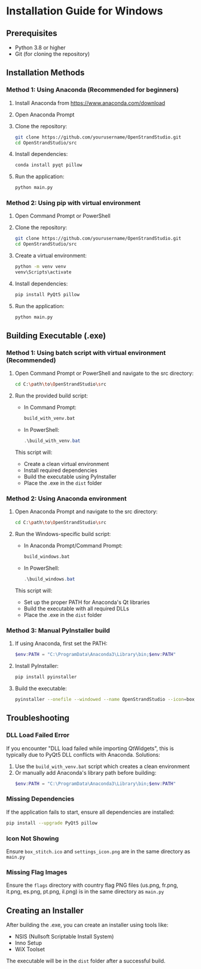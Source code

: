 # Installation Guide for Windows

## Prerequisites

- Python 3.8 or higher
- Git (for cloning the repository)

## Installation Methods

### Method 1: Using Anaconda (Recommended for beginners)

1. Install Anaconda from https://www.anaconda.com/download

2. Open Anaconda Prompt

3. Clone the repository:
   ```bash
   git clone https://github.com/yourusername/OpenStrandStudio.git
   cd OpenStrandStudio/src
   ```

4. Install dependencies:
   ```bash
   conda install pyqt pillow
   ```

5. Run the application:
   ```bash
   python main.py
   ```

### Method 2: Using pip with virtual environment

1. Open Command Prompt or PowerShell

2. Clone the repository:
   ```bash
   git clone https://github.com/yourusername/OpenStrandStudio.git
   cd OpenStrandStudio/src
   ```

3. Create a virtual environment:
   ```bash
   python -m venv venv
   venv\Scripts\activate
   ```

4. Install dependencies:
   ```bash
   pip install PyQt5 pillow
   ```

5. Run the application:
   ```bash
   python main.py
   ```

## Building Executable (.exe)

### Method 1: Using batch script with virtual environment (Recommended)

1. Open Command Prompt or PowerShell and navigate to the src directory:
   ```bash
   cd C:\path\to\OpenStrandStudio\src
   ```

2. Run the provided build script:
   - In Command Prompt:
     ```cmd
     build_with_venv.bat
     ```
   - In PowerShell:
     ```powershell
     .\build_with_venv.bat
     ```

   This script will:
   - Create a clean virtual environment
   - Install required dependencies
   - Build the executable using PyInstaller
   - Place the .exe in the `dist` folder

### Method 2: Using Anaconda environment

1. Open Anaconda Prompt and navigate to the src directory:
   ```bash
   cd C:\path\to\OpenStrandStudio\src
   ```

2. Run the Windows-specific build script:
   - In Anaconda Prompt/Command Prompt:
     ```cmd
     build_windows.bat
     ```
   - In PowerShell:
     ```powershell
     .\build_windows.bat
     ```

   This script will:
   - Set up the proper PATH for Anaconda's Qt libraries
   - Build the executable with all required DLLs
   - Place the .exe in the `dist` folder

### Method 3: Manual PyInstaller build

1. If using Anaconda, first set the PATH:
   ```powershell
   $env:PATH = "C:\ProgramData\Anaconda3\Library\bin;$env:PATH"
   ```

2. Install PyInstaller:
   ```bash
   pip install pyinstaller
   ```

3. Build the executable:
   ```bash
   pyinstaller --onefile --windowed --name OpenStrandStudio --icon=box_stitch.ico --add-data "box_stitch.ico;." --add-data "settings_icon.png;." --add-data "flags;flags" main.py
   ```

## Troubleshooting

### DLL Load Failed Error

If you encounter "DLL load failed while importing QtWidgets", this is typically due to PyQt5 DLL conflicts with Anaconda. Solutions:

1. Use the `build_with_venv.bat` script which creates a clean environment
2. Or manually add Anaconda's library path before building:
   ```powershell
   $env:PATH = "C:\ProgramData\Anaconda3\Library\bin;$env:PATH"
   ```

### Missing Dependencies

If the application fails to start, ensure all dependencies are installed:
```bash
pip install --upgrade PyQt5 pillow
```

### Icon Not Showing

Ensure `box_stitch.ico` and `settings_icon.png` are in the same directory as `main.py`

### Missing Flag Images

Ensure the `flags` directory with country flag PNG files (us.png, fr.png, it.png, es.png, pt.png, il.png) is in the same directory as `main.py`

## Creating an Installer

After building the .exe, you can create an installer using tools like:
- NSIS (Nullsoft Scriptable Install System)
- Inno Setup
- WiX Toolset

The executable will be in the `dist` folder after a successful build.